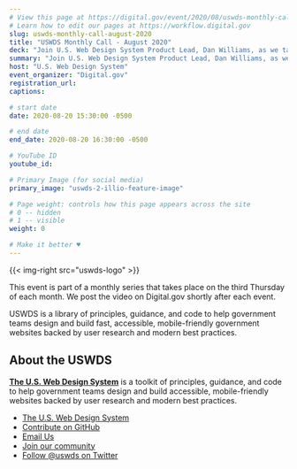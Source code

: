 ```yaml
---
# View this page at https://digital.gov/event/2020/08/uswds-monthly-call-august-2020
# Learn how to edit our pages at https://workflow.digital.gov
slug: uswds-monthly-call-august-2020
title: "USWDS Monthly Call - August 2020"
deck: "Join U.S. Web Design System Product Lead, Dan Williams, as we talk about the design system and answer your questions."
summary: "Join U.S. Web Design System Product Lead, Dan Williams, as we talk about the design system and answer your questions."
host: "U.S. Web Design System"
event_organizer: "Digital.gov"
registration_url: 
captions: 

# start date
date: 2020-08-20 15:30:00 -0500

# end date
end_date: 2020-08-20 16:30:00 -0500

# YouTube ID
youtube_id: 

# Primary Image (for social media)
primary_image: "uswds-2-illio-feature-image"

# Page weight: controls how this page appears across the site
# 0 -- hidden
# 1 -- visible
weight: 0

# Make it better ♥
---
```


{{< img-right src="uswds-logo" >}}

This event is part of a monthly series that takes place on the third Thursday of each month. We post the video on Digital.gov shortly after each event.

USWDS is a library of principles, guidance, and code to help government teams design and build fast, accessible, mobile-friendly government websites backed by user research and modern best practices.


## About the USWDS
[**The U.S. Web Design System**](https://designsystem.digital.gov/) is a toolkit of principles, guidance, and code to help government teams design and build accessible, mobile-friendly websites backed by user research and modern best practices.

- [The U.S. Web Design System](https://designsystem.digital.gov/)
- [Contribute on GitHub](https://github.com/uswds/uswds/issues)
- [Email Us](mailto:uswds@support.digitalgov.gov)
- [Join our community](https://digital.gov/communities/uswds/)
- [Follow @uswds on Twitter](https://twitter.com/uswds)
